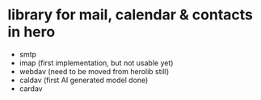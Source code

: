 # library for mail, calendar & contacts in hero

- smtp
- imap (first implementation, but not usable yet)
- webdav (need to be moved from herolib still)
- caldav (first AI generated model done)
- cardav
